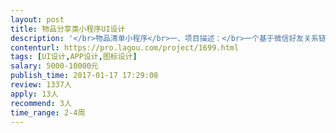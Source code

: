 ```yaml
---                
layout: post       
title: 物品分享类小程序UI设计           
description: '</br>物品清单小程序</br>一、项目描述：</br>一个基于微信好友关系链之间的、物品信息共享的工具。内容范围为物品的图文分享，用户可以上传图文，生成物品卡片，物品卡片组成清单。功能特点为协作，用户A创建清单，如分享给用户B，则B可以参与编辑，向该清单中添加物品和评论。</br>二、主要功能点：</br>创建清单；创建物品；分享清单；参与清单协作</br>三、可参考产品：</br>豆瓣东西，豆列；Pinterest boards</br></br>人员要求：</br>优先考虑杭州本地设计师</br>'     
contenturl: https://pro.lagou.com/project/1699.html      
tags: [UI设计,APP设计,图标设计]            
salary: 5000-10000元          
publish_time: 2017-01-17 17:29:08         
review: 1337人                   
apply: 13人                   
recommend: 3人                   
time_range: 2-4周              
---                 
```

